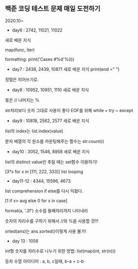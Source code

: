 ## 백준 코딩 테스트 문제 매일 도전하기
2020.10~

* day6 : 2742, 11021, 11022

새로 배운 지식

map(func, iter)

formatting: print('Cases #%d'%(i))

* day7 : 2438, 2439, 10871
새로 배운 지식
print(end =" ")

정렬은 띄어쓰기로.

* day8 : 10952, 10951, 1110
새로 배운 지식

몫은 //
나머지는 %

str처리보다 숫자 그대로 사용이 좋다 
EOF를 위해 while + try ~ except

* day9 : 10818, 2562, 2577
새로 배운 지식

list의 index는 list.index(value)

문자 배열의 각 원소를 카운팅해주는 함수는 str.count(i)

* day10 : 3052, 1546, 8958
새로 배운 지식

list의 distinct value만 추릴 때는 set함수 이용하기!

[3*x for x in [111, 222, 333]] list looping

* day11-12 : 4344, 15596, 4673

list comprehension if else를 다시 익혔다.

[1 if x> avg else 0 for x in case]

format(a, '.2f') 소수점 둘째자리까지 나타내라

숫자의 자리수를 구하기 위해서 //와 %을 사용할 것!!!

orted(ans)는 ans.sorted()이렇게 사용 불가!

* day 13 : 1056

int형 숫자를 자리수로 나누기 위한 방법: list(map(int, str(n)))

등차 수열 아이디어 : a, b, c일때, b-a = c-b
